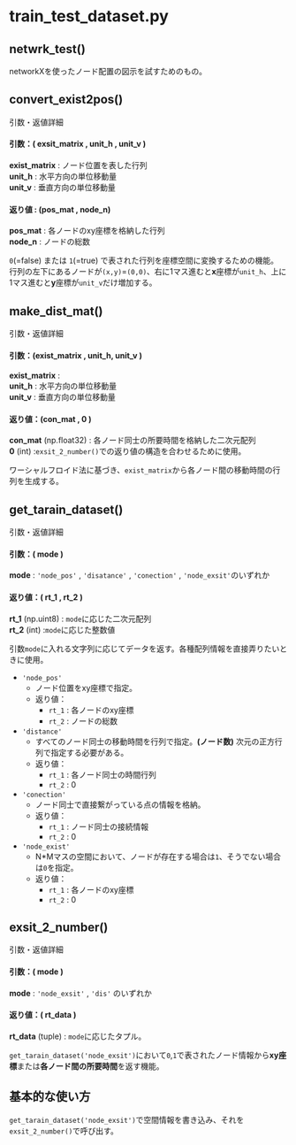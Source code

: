 # train_test_dataset.py
## netwrk_test()
networkXを使ったノード配置の図示を試すためのもの。

## convert_exist2pos()
<detales><summary>引数・返値詳細</summary>

#### 引数：( exsit_matrix , unit_h , unit_v )  
**exist_matrix** : ノード位置を表した行列  
**unit_h** : 水平方向の単位移動量  
**unit_v** : 垂直方向の単位移動量  

#### 返り値 : (pos_mat , node_n)
**pos_mat** : 各ノードのxy座標を格納した行列  
**node_n** : ノードの総数

</detales>

`0`(=false) または `1`(=true) で表された行列を座標空間に変換するための機能。  
行列の左下にあるノードが`(x,y)`=`(0,0)`、右に1マス進むと**x**座標が`unit_h`、上に1マス進むと**y**座標が`unit_v`だけ増加する。

## make_dist_mat()
<detales><summary>引数・返値詳細</summary>

#### 引数：(exist_matrix , unit_h, unit_v )
**exist_matrix** :   
**unit_h** : 水平方向の単位移動量  
**unit_v** : 垂直方向の単位移動量  
  
#### 返り値：(con_mat , 0 )
**con_mat** (np.float32) : 各ノード同士の所要時間を格納した二次元配列  
**0** (int) :`exsit_2_number()`での返り値の構造を合わせるために使用。
</detales>

ワーシャルフロイド法に基づき、`exist_matrix`から各ノード間の移動時間の行列を生成する。

## get_tarain_dataset()
<detales><summary>引数・返値詳細</summary>

#### 引数：( mode )
**mode** : `'node_pos'` , `'disatance'` , `'conection'` , `'node_exsit'`のいずれか
  
#### 返り値：( rt_1 , rt_2 )
**rt_1** (np.uint8) : `mode`に応じた二次元配列  
**rt_2** (int) :`mode`に応じた整数値  
</detales>

引数`mode`に入れる文字列に応じてデータを返す。各種配列情報を直接弄りたいときに使用。  
- `'node_pos'`
  - ノード位置をxy座標で指定。
  - 返り値：
    - `rt_1` : 各ノードのxy座標
    - `rt_2` : ノードの総数
- `'distance'`
  - すべてのノード同士の移動時間を行列で指定。__(ノード数)__ 次元の正方行列で指定する必要がある。
  - 返り値：
    - `rt_1` : 各ノード同士の時間行列
    - `rt_2` : 0
- `'conection'`
  - ノード同士で直接繋がっている点の情報を格納。
  - 返り値：
    - `rt_1` : ノード同士の接続情報
    - `rt_2` : 0
- `'node_exist'`
  - N*Mマスの空間において、ノードが存在する場合は`1`、そうでない場合は`0`を指定。
  - 返り値：
    - `rt_1` : 各ノードのxy座標
    - `rt_2` : 0

## exsit_2_number()
<detales><summary>引数・返値詳細</summary>

#### 引数：( mode )
**mode** : `'node_exsit'` , `'dis'` のいずれか  
  
#### 返り値：( rt_data )
**rt_data** (tuple) : `mode`に応じたタプル。  
</detales>
  
`get_tarain_dataset('node_exsit')`において`0`,`1`で表されたノード情報から**xy座標**または**各ノード間の所要時間**を返す機能。
  
## 基本的な使い方
`get_tarain_dataset('node_exsit')`で空間情報を書き込み、それを`exsit_2_number()`で呼び出す。